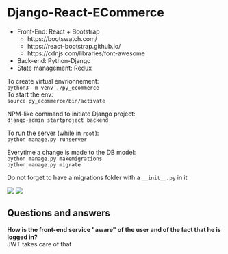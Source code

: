 # Django-React-ECommerce


<ul>
<li>Front-End: React + Bootstrap 
<ul>
<li>https://bootswatch.com/
<li>https://react-bootstrap.github.io/
<li>https://cdnjs.com/libraries/font-awesome
</ul>
<li>Back-end: Python-Django</li>
<li>State management: Redux</li>
</ul>


To create virtual envrionnement:<br>
```python3 -m venv ./py_ecommerce```
<br>
To start the env:<br>
```source py_ecommerce/bin/activate```


NPM-like command to initiate Django project:<br>
```django-admin startproject backend```


To run the server (while in ``` root ```):<br>
```python manage.py runserver```


Everytime a change is made to the DB model:<br>
``` python manage.py makemigrations ```<br>
``` python manage.py migrate ```
<br>

Do not forget to have a migrations folder with a ```__init__.py``` in it

<img src="https://github.com/alexnesov/Django-React-ECommerce/blob/main/arch.png">


<img src="https://github.com/alexnesov/Django-React-ECommerce/blob/main/db_model_diagram.png">

## Questions and answers

<b>How is the front-end service "aware" of the user and of the fact that he is logged in?</b>
<br>
JWT takes care of that
